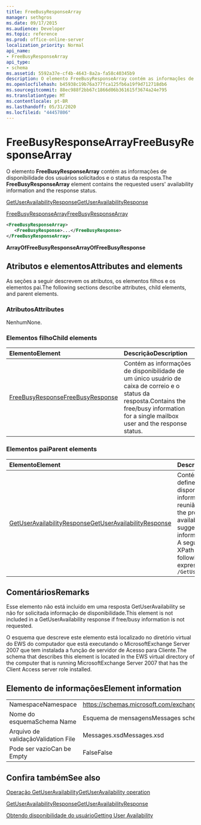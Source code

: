 ```yaml
---
title: FreeBusyResponseArray
manager: sethgros
ms.date: 09/17/2015
ms.audience: Developer
ms.topic: reference
ms.prod: office-online-server
localization_priority: Normal
api_name:
- FreeBusyResponseArray
api_type:
- schema
ms.assetid: 5592a37e-cf4b-4643-8a2a-fa58c40345b9
description: O elemento FreeBusyResponseArray contém as informações de disponibilidade dos usuários solicitados e o status da resposta.
ms.openlocfilehash: b45938c19b76a377fca125fb6a19f9d712718db6
ms.sourcegitcommit: 88ec988f2bb67c1866d06b361615f3674a24e795
ms.translationtype: MT
ms.contentlocale: pt-BR
ms.lasthandoff: 05/31/2020
ms.locfileid: "44457806"
---
```

# <a name="freebusyresponsearray"></a><span data-ttu-id="4551f-103">FreeBusyResponseArray</span><span class="sxs-lookup"><span data-stu-id="4551f-103">FreeBusyResponseArray</span></span>

<span data-ttu-id="4551f-104">O elemento **FreeBusyResponseArray** contém as informações de disponibilidade dos usuários solicitados e o status da resposta.</span><span class="sxs-lookup"><span data-stu-id="4551f-104">The **FreeBusyResponseArray** element contains the requested users' availability information and the response status.</span></span> 
  
[<span data-ttu-id="4551f-105">GetUserAvailabilityResponse</span><span class="sxs-lookup"><span data-stu-id="4551f-105">GetUserAvailabilityResponse</span></span>](getuseravailabilityresponse.md)
  
[<span data-ttu-id="4551f-106">FreeBusyResponseArray</span><span class="sxs-lookup"><span data-stu-id="4551f-106">FreeBusyResponseArray</span></span>](freebusyresponsearray.md)
  
```xml
<FreeBusyResponseArray>
   <FreeBusyResponse>...</FreeBusyResponse>
</FreeBusyResponseArray>
```

 <span data-ttu-id="4551f-107">**ArrayOfFreeBusyResponse**</span><span class="sxs-lookup"><span data-stu-id="4551f-107">**ArrayOfFreeBusyResponse**</span></span>
## <a name="attributes-and-elements"></a><span data-ttu-id="4551f-108">Atributos e elementos</span><span class="sxs-lookup"><span data-stu-id="4551f-108">Attributes and elements</span></span>

<span data-ttu-id="4551f-109">As seções a seguir descrevem os atributos, os elementos filhos e os elementos pai.</span><span class="sxs-lookup"><span data-stu-id="4551f-109">The following sections describe attributes, child elements, and parent elements.</span></span>
  
### <a name="attributes"></a><span data-ttu-id="4551f-110">Atributos</span><span class="sxs-lookup"><span data-stu-id="4551f-110">Attributes</span></span>

<span data-ttu-id="4551f-111">Nenhum</span><span class="sxs-lookup"><span data-stu-id="4551f-111">None.</span></span>
  
### <a name="child-elements"></a><span data-ttu-id="4551f-112">Elementos filho</span><span class="sxs-lookup"><span data-stu-id="4551f-112">Child elements</span></span>

|<span data-ttu-id="4551f-113">**Elemento**</span><span class="sxs-lookup"><span data-stu-id="4551f-113">**Element**</span></span>|<span data-ttu-id="4551f-114">**Descrição**</span><span class="sxs-lookup"><span data-stu-id="4551f-114">**Description**</span></span>|
|:-----|:-----|
|[<span data-ttu-id="4551f-115">FreeBusyResponse</span><span class="sxs-lookup"><span data-stu-id="4551f-115">FreeBusyResponse</span></span>](freebusyresponse.md) <br/> |<span data-ttu-id="4551f-116">Contém as informações de disponibilidade de um único usuário de caixa de correio e o status da resposta.</span><span class="sxs-lookup"><span data-stu-id="4551f-116">Contains the free/busy information for a single mailbox user and the response status.</span></span>  <br/> |
   
### <a name="parent-elements"></a><span data-ttu-id="4551f-117">Elementos pai</span><span class="sxs-lookup"><span data-stu-id="4551f-117">Parent elements</span></span>

|<span data-ttu-id="4551f-118">**Elemento**</span><span class="sxs-lookup"><span data-stu-id="4551f-118">**Element**</span></span>|<span data-ttu-id="4551f-119">**Descrição**</span><span class="sxs-lookup"><span data-stu-id="4551f-119">**Description**</span></span>|
|:-----|:-----|
|[<span data-ttu-id="4551f-120">GetUserAvailabilityResponse</span><span class="sxs-lookup"><span data-stu-id="4551f-120">GetUserAvailabilityResponse</span></span>](getuseravailabilityresponse.md) <br/> |<span data-ttu-id="4551f-121">Contém as propriedades que definem informações de disponibilidade do usuário ou informações de tempo de reunião sugeridas.</span><span class="sxs-lookup"><span data-stu-id="4551f-121">Contains the properties that define user availability information or suggested meeting time information.</span></span>  <br/> <span data-ttu-id="4551f-122">A seguir está a expressão XPath para este elemento:</span><span class="sxs-lookup"><span data-stu-id="4551f-122">The following is the XPath expression to this element:</span></span>  <br/>  `/GetUserAvailabilityResponse` <br/> |
   
## <a name="remarks"></a><span data-ttu-id="4551f-123">Comentários</span><span class="sxs-lookup"><span data-stu-id="4551f-123">Remarks</span></span>

<span data-ttu-id="4551f-124">Esse elemento não está incluído em uma resposta GetUserAvailability se não for solicitada informação de disponibilidade.</span><span class="sxs-lookup"><span data-stu-id="4551f-124">This element is not included in a GetUserAvailability response if free/busy information is not requested.</span></span>
  
<span data-ttu-id="4551f-125">O esquema que descreve este elemento está localizado no diretório virtual do EWS do computador que está executando o MicrosoftExchange Server 2007 que tem instalada a função de servidor de Acesso para Cliente.</span><span class="sxs-lookup"><span data-stu-id="4551f-125">The schema that describes this element is located in the EWS virtual directory of the computer that is running MicrosoftExchange Server 2007 that has the Client Access server role installed.</span></span>
  
## <a name="element-information"></a><span data-ttu-id="4551f-126">Elemento de informações</span><span class="sxs-lookup"><span data-stu-id="4551f-126">Element information</span></span>

|||
|:-----|:-----|
|<span data-ttu-id="4551f-127">Namespace</span><span class="sxs-lookup"><span data-stu-id="4551f-127">Namespace</span></span>  <br/> |https://schemas.microsoft.com/exchange/services/2006/messages  <br/> |
|<span data-ttu-id="4551f-128">Nome do esquema</span><span class="sxs-lookup"><span data-stu-id="4551f-128">Schema Name</span></span>  <br/> |<span data-ttu-id="4551f-129">Esquema de mensagens</span><span class="sxs-lookup"><span data-stu-id="4551f-129">Messages schema</span></span>  <br/> |
|<span data-ttu-id="4551f-130">Arquivo de validação</span><span class="sxs-lookup"><span data-stu-id="4551f-130">Validation File</span></span>  <br/> |<span data-ttu-id="4551f-131">Messages.xsd</span><span class="sxs-lookup"><span data-stu-id="4551f-131">Messages.xsd</span></span>  <br/> |
|<span data-ttu-id="4551f-132">Pode ser vazio</span><span class="sxs-lookup"><span data-stu-id="4551f-132">Can be Empty</span></span>  <br/> |<span data-ttu-id="4551f-133">False</span><span class="sxs-lookup"><span data-stu-id="4551f-133">False</span></span>  <br/> |
   
## <a name="see-also"></a><span data-ttu-id="4551f-134">Confira também</span><span class="sxs-lookup"><span data-stu-id="4551f-134">See also</span></span>



[<span data-ttu-id="4551f-135">Operação GetUserAvailability</span><span class="sxs-lookup"><span data-stu-id="4551f-135">GetUserAvailability operation</span></span>](getuseravailability-operation.md)
  
[<span data-ttu-id="4551f-136">GetUserAvailabilityResponse</span><span class="sxs-lookup"><span data-stu-id="4551f-136">GetUserAvailabilityResponse</span></span>](getuseravailabilityresponse.md)


[<span data-ttu-id="4551f-137">Obtendo disponibilidade do usuário</span><span class="sxs-lookup"><span data-stu-id="4551f-137">Getting User Availability</span></span>](https://msdn.microsoft.com/library/d4133fcb-9b0f-4e6b-aadf-a389da83516a%28Office.15%29.aspx)

